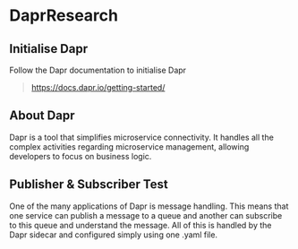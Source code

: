 # DaprResearch
  
## Initialise Dapr
  
Follow the Dapr documentation to initialise Dapr  
  
> https://docs.dapr.io/getting-started/
  
## About Dapr

Dapr is a tool that simplifies microservice connectivity. It handles all the complex activities regarding microservice management, allowing developers to focus on business logic.

## Publisher & Subscriber Test
  
One of the many applications of Dapr is message handling. This means that one service can publish a message to a queue and another can subscribe to this queue and understand the message. All of this is handled by the Dapr sidecar and configured simply using one .yaml file.